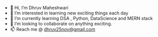 - 👋 Hi, I’m Dhruv Maheshwari
- 👀 I’m interested in learning new exciting things each day
- 🌱 I’m currently learning DSA , Python, DataScience and MERN stack
- 💞️ I’m looking to collaborate on anything exciting.
- 📫 Reach me @ dhruv25nov@gmail.com

<!---
Dhruv25nov/Dhruv25nov is a ✨ special ✨ repository because its `README.md` (this file) appears on your GitHub profile.
You can click the Preview link to take a look at your changes.
--->
